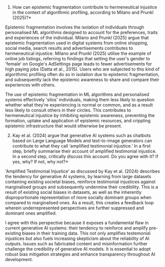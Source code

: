 
1. How can epistemic fragmentation contribute to hermeneutical injustice in the context of algorithmic profiling, according to Milano and Prunkl (2025)?*

Epistemic fragmentation involves the isolation of individuals through personalised ML algorithms designed to account for the preferences, traits and experiences of the individual. Milano and Prunkl (2025) argue that epistemic fragmentation used in digital systems from online shopping, social media, search results and advertisements contributes to hermeneutical injustice. Milano and Prunkl (2025) utilise the example of online job listings, referring to findings that setting the user's gender to 'female' on Google's AdSettings page leads to fewer advertisements for high paying jobs (Datta et al., 2015). Users who are subjected to this kind of algorithmic profiling often do so in isolation due to epistemic fragmentation, and subsequently lack the epistemic awareness to share and compare their experiences with others. 

The use of epistemic fragmentation in ML algorithms and personalised systems effectively 'silos' individuals, making them less likely to question whether what they're experiencing is normal or common, and as a result less likely to consult others in their circles. This contributes to hermeneutical injustice by inhibiting epistemic awareness, preventing the formation, uptake and application of epistemic resources, and crippling epistemic infrastructure that would otherwise be present.

2. Kay et al. (2024) argue that generative AI systems such as chatbots based on Large Language Models and text-to-image generators can contribute to what they call ‘amplified testimonial injustice.’ In a first step, briefly summarise their account of amplified testimonial injustice. In a second step, critically discuss this account. Do you agree with it? If yes, why? If not, why not?*

'Amplified Testimonial Injustice' as discussed by Kay et al. (2024) describes the tendency for generative AI systems, by learning from large datasets containing existing societal biases, reinforce testimonial injustices against marginalised groups and subsequently undermine their credibility. This is a result of existing social biases in datasets, as well as the inherently disproportionate representation of more socially dominant groups when compared to marginalised ones. As a result, this creates a feedback loop wherein underrepresented perspectives are further suppressed and dominant ones amplified.

I agree with this perspective because it exposes a fundamental flaw in current generative AI systems: their tendency to reinforce and amplify pre-existing biases in their training data. This not only amplifies testemonial injustices but also fuels increasing skepticism about the reliability of AI outputs. Issues such as fabricated content and misinformation further challenge the credibility of generative AI models. It is essential to adopt robust bias mitigation strategies and enhance transparency throughout AI development.